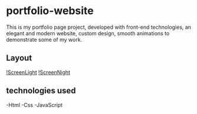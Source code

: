 # portfolio-website
This is my portfolio page project, developed with front-end technologies, an elegant and modern website, custom design, smooth animations to demonstrate some of my work.

## Layout
[!ScreenLight](https://github.com/Guerragga/portfolio-website/blob/main/assets/Project%20my%20portfolio%20day.png)
[!ScreenNight](https://github.com/Guerragga/portfolio-website/blob/main/assets/Project%20my%20portfolio%20night.png)

## technologies used
-Html
-Css
-JavaScript
